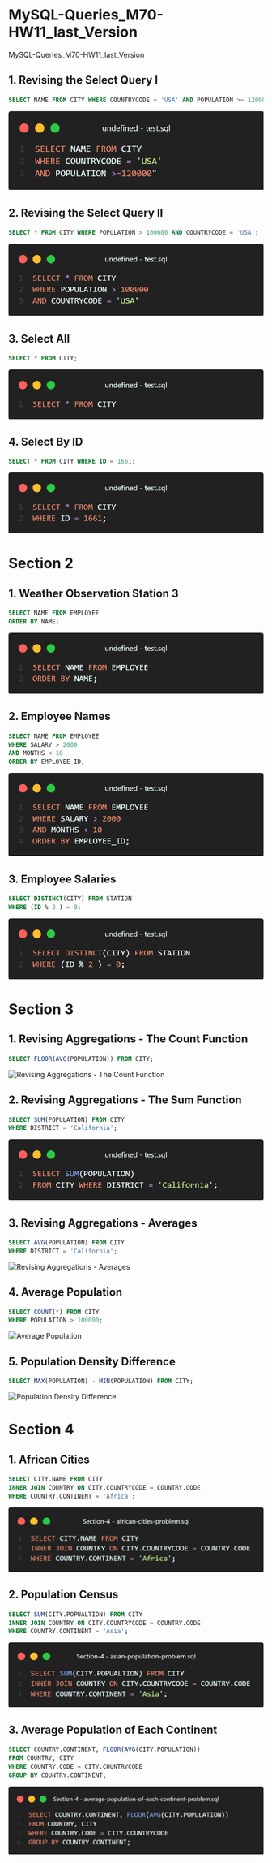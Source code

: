 # MySQL-Queries_M70-HW11_last_Version
MySQL-Queries_M70-HW11_last_Version

## 1. Revising the Select Query I

```sql
SELECT NAME FROM CITY WHERE COUNTRYCODE = 'USA' AND POPULATION >= 120000;
```

![Revising the Select Query I](Section-1/revising-the-select-query-2-problem.png)

## 2. Revising the Select Query II

```sql
SELECT * FROM CITY WHERE POPULATION > 100000 AND COUNTRYCODE = 'USA';
```

![Revising the Select Query II](Section-1/revising-the-select-query-problem.png)

## 3. Select All

```sql
SELECT * FROM CITY;
```

![Select All](Section-1/select-all-sql-problem.png)

## 4. Select By ID

```sql
SELECT * FROM CITY WHERE ID = 1661;
```

![Select By ID](Section-1/select-by-id-problem.png)

# Section 2

## 1. Weather Observation Station 3

```sql
SELECT NAME FROM EMPLOYEE
ORDER BY NAME;
```

![Weather Observation Station 3](Section-2/name-of-employees-problem.png)


## 2. Employee Names

```sql
SELECT NAME FROM EMPLOYEE
WHERE SALARY > 2000
AND MONTHS < 10
ORDER BY EMPLOYEE_ID;
```

![Employee Names](Section-2/salary-of-employees-problem.png)

## 3. Employee Salaries

```sql
SELECT DISTINCT(CITY) FROM STATION
WHERE (ID % 2 ) = 0;
```

![Employee Salaries](Section-2/weather-observation-station-3-problem.png)


# Section 3

## 1. Revising Aggregations - The Count Function

```sql
SELECT FLOOR(AVG(POPULATION)) FROM CITY;
```

![Revising Aggregations - The Count Function](Section-2/average-population-problem.png)

## 2. Revising Aggregations - The Sum Function

```sql
SELECT SUM(POPULATION) FROM CITY
WHERE DISTRICT = 'California';
```

![Revising Aggregations - The Sum Function](Section-3/revising-aggregations-sum-problem.png)


## 3. Revising Aggregations - Averages

```sql
SELECT AVG(POPULATION) FROM CITY
WHERE DISTRICT = 'California';
```

![Revising Aggregations - Averages](Section-1/revising-aggregations-the-average-function-problem.png)

## 4. Average Population

```sql
SELECT COUNT(*) FROM CITY
WHERE POPULATION > 100000;
```

![Average Population](Section-1/revising-aggregations-the-count-function-problem.png)

## 5. Population Density Difference

```sql
SELECT MAX(POPULATION) - MIN(POPULATION) FROM CITY;
```

![Population Density Difference](Section-1/population-density-difference-problem.png)


# Section 4

## 1. African Cities

```sql
SELECT CITY.NAME FROM CITY
INNER JOIN COUNTRY ON CITY.COUNTRYCODE = COUNTRY.CODE
WHERE COUNTRY.CONTINENT = 'Africa';
```

![African Cities](Section-4/african-cities-problem.png)

## 2. Population Census

```sql
SELECT SUM(CITY.POPUALTION) FROM CITY
INNER JOIN COUNTRY ON CITY.COUNTRYCODE = COUNTRY.CODE
WHERE COUNTRY.CONTINENT = 'Asia';
```

![Population Census](Section-4/asian-population-problem.png)

## 3. Average Population of Each Continent

```sql
SELECT COUNTRY.CONTINENT, FLOOR(AVG(CITY.POPULATION))
FROM COUNTRY, CITY
WHERE COUNTRY.CODE = CITY.COUNTRYCODE
GROUP BY COUNTRY.CONTINENT;
```

![Average Population of Each Continent](Section-4/average-population-of-each-continent-problem.png)

